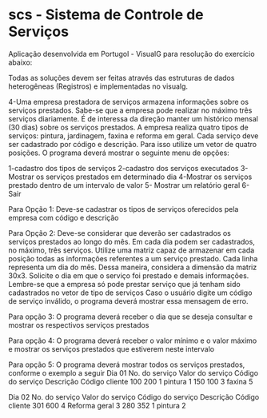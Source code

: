 # scs - Sistema de Controle de Serviços

Aplicação desenvolvida em Portugol - VisualG para resolução do exercício abaixo:

Todas as soluções devem ser feitas através das estruturas de dados heterogêneas (Registros) e implementadas no visualg.

4-Uma empresa prestadora de serviços armazena informações sobre os serviços prestados. Sabe-se que a empresa pode realizar no máximo três serviços diariamente. É de interessa da direção manter um histórico mensal  (30 dias) sobre os serviços prestados. A empresa realiza quatro tipos de serviços: pintura, jardinagem, faxina e reforma em geral. Cada serviço deve ser cadastrado por código e descrição. Para isso utilize um vetor de quatro posições. O programa deverá mostrar o seguinte menu de opções:

1-cadastro dos tipos de serviços
2-cadastro dos serviços executados
3- Mostrar os serviços prestados em determinado dia
4-Mostrar os serviços prestado dentro de um intervalo de valor
5- Mostrar um relatório geral
6-Sair

Para Opção 1: 
Deve-se cadastrar os tipos de serviços oferecidos pela empresa com código e descrição

Para Opção 2: 
Deve-se considerar que deverão ser cadastrados os serviços prestados ao longo do mês.  Em cada dia podem  ser cadastrados, no máximo, três serviços.
Utilize uma matriz capaz de armazenar em cada posição todas as informações referentes a um serviço prestado. Cada linha representa um dia do mês. Dessa maneira, considera a dimensão da matriz 30x3.
Solicite o dia em que o serviço foi prestado e demais informações.
Lembre-se que a empresa só pode prestar serviço que já tenham sido cadastrados no vetor de tipo de serviços
Caso o usuário digite um código de serviço inválido, o programa deverá mostrar essa mensagem de erro.

Para opção 3: 
O programa deverá receber o dia que se deseja consultar e mostrar os respectivos serviços prestados

Para opção 4: 
O programa deverá receber o valor mínimo e o valor máximo e mostrar os serviços prestados que estiverem neste intervalo

Para opção 5: O programa deverá mostrar todos os serviços prestados, conforme o exemplo a seguir
Dia 01
No. do  serviço	Valor do serviço	Código do serviço	Descrição	Código cliente
100	200	1	pintura	1
150	100	3	faxina	5

Dia 02
No. do  serviço	Valor do serviço	Código do serviço	Descrição	Código cliente
301	600	4	Reforma geral	3
280	352	1	pintura 	2

